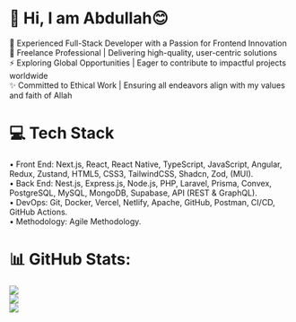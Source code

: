 # 💫 Hi, I am Abdullah😊
🌟 Experienced Full-Stack Developer with a Passion for Frontend Innovation<br>🔭 Freelance Professional | Delivering high-quality, user-centric solutions<br>⚡ Exploring Global Opportunities | Eager to contribute to impactful projects worldwide<br>✨ Committed to Ethical Work | Ensuring all endeavors align with my values and faith of Allah

# 💻 Tech Stack
• Front End: Next.js, React, React Native, TypeScript, JavaScript, Angular, Redux, Zustand, HTML5, CSS3, TailwindCSS, Shadcn, Zod, (MUI).  
• Back End: Nest.js, Express.js, Node.js, PHP, Laravel, Prisma, Convex, PostgreSQL, MySQL, MongoDB, Supabase, API (REST & GraphQL).  
• DevOps: Git, Docker, Vercel, Netlify, Apache, GitHub, Postman, CI/CD, GitHub Actions.  
• Methodology: Agile Methodology.  
# 📊 GitHub Stats:
![](https://github-readme-stats.vercel.app/api?username=Abdullah-Radwan1&theme=ocean_dark&hide_border=false&include_all_commits=false&count_private=true)<br/>
![](https://nirzak-streak-stats.vercel.app/?user=Abdullah-Radwan1&theme=ocean_dark&hide_border=false)<br/>
![](https://github-readme-stats.vercel.app/api/top-langs/?username=Abdullah-Radwan1&theme=ocean_dark&hide_border=false&include_all_commits=false&count_private=true&layout=compact)




